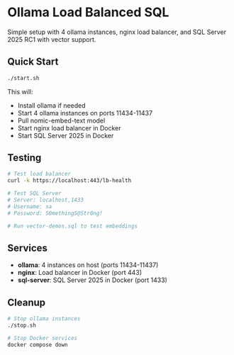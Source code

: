 # Ollama Load Balanced SQL

Simple setup with 4 ollama instances, nginx load balancer, and SQL Server 2025 RC1 with vector support.

## Quick Start

```bash
./start.sh
```

This will:
- Install ollama if needed
- Start 4 ollama instances on ports 11434-11437
- Pull nomic-embed-text model
- Start nginx load balancer in Docker
- Start SQL Server 2025 in Docker

## Testing

```bash
# Test load balancer
curl -k https://localhost:443/lb-health

# Test SQL Server
# Server: localhost,1433
# Username: sa  
# Password: S0methingS@Str0ng!

# Run vector-demos.sql to test embeddings
```

## Services

- **ollama**: 4 instances on host (ports 11434-11437)
- **nginx**: Load balancer in Docker (port 443)  
- **sql-server**: SQL Server 2025 in Docker (port 1433)

## Cleanup

```bash
# Stop ollama instances
./stop.sh

# Stop Docker services
docker compose down
```
